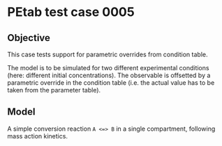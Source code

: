 # PEtab test case 0005

## Objective 

This case tests support for parametric overrides from condition table.

The model is to be simulated for two different experimental conditions
(here: different initial concentrations). The observable is offsetted by
a parametric override in the condition table (i.e. the actual value has
to be taken from the parameter table).

## Model

A simple conversion reaction `A <=> B` in a single compartment, following
mass action kinetics.
